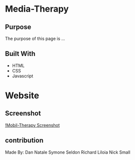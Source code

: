 # Media-Therapy

## Purpose
The purpose of this page is ...

## Built With
* HTML
* CSS
* Javascript

# Website


## Screenshot
[!Mobil-Therapy Screenshot](assets/images/screenshot.png)

## contribution
Made By: 
Dan Natale
Symone Seldon
Richard Liloia
Nick Small